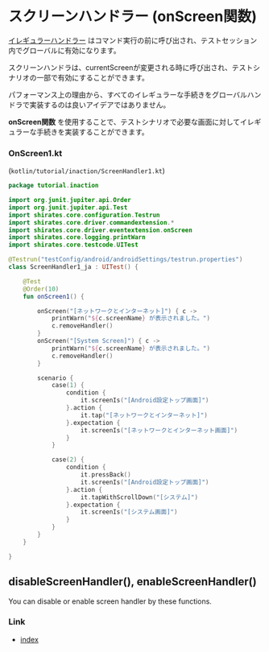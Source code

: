 # スクリーンハンドラー (onScreen関数)

[イレギュラーハンドラー](irregular_handler_ja.md) はコマンド実行の前に呼び出され、テストセッション内でグローバルに有効になります。

スクリーンハンドラは、currentScreenが変更される時に呼び出され、テストシナリオの一部で有効にすることができます。

パフォーマンス上の理由から、すべてのイレギュラーな手続きをグローバルハンドラで実装するのは良いアイデアではありません。

**onScreen関数** を使用することで、テストシナリオで必要な画面に対してイレギュラーな手続きを実装することができます。

### OnScreen1.kt

(`kotlin/tutorial/inaction/ScreenHandler1.kt`)

```kotlin
package tutorial.inaction

import org.junit.jupiter.api.Order
import org.junit.jupiter.api.Test
import shirates.core.configuration.Testrun
import shirates.core.driver.commandextension.*
import shirates.core.driver.eventextension.onScreen
import shirates.core.logging.printWarn
import shirates.core.testcode.UITest

@Testrun("testConfig/android/androidSettings/testrun.properties")
class ScreenHandler1_ja : UITest() {

    @Test
    @Order(10)
    fun onScreen1() {

        onScreen("[ネットワークとインターネット]") { c ->
            printWarn("${c.screenName} が表示されました。")
            c.removeHandler()
        }
        onScreen("[System Screen]") { c ->
            printWarn("${c.screenName} が表示されました。")
            c.removeHandler()
        }

        scenario {
            case(1) {
                condition {
                    it.screenIs("[Android設定トップ画面]")
                }.action {
                    it.tap("[ネットワークとインターネット]")
                }.expectation {
                    it.screenIs("[ネットワークとインターネット画面]")
                }
            }

            case(2) {
                condition {
                    it.pressBack()
                    it.screenIs("[Android設定トップ画面]")
                }.action {
                    it.tapWithScrollDown("[システム]")
                }.expectation {
                    it.screenIs("[システム画面]")
                }
            }
        }
    }

}
```

## disableScreenHandler(), enableScreenHandler()

You can disable or enable screen handler by these functions.

### Link

- [index](../../index.md)
